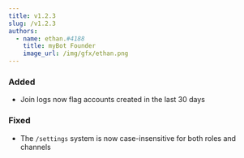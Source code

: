 ```yaml
---
title: v1.2.3
slug: /v1.2.3
authors:
  - name: ethan.#4188
    title: myBot Founder
    image_url: /img/gfx/ethan.png
---
```


### Added

- Join logs now flag accounts created in the last 30 days

### Fixed

- The `/settings` system is now case-insensitive for both roles and channels